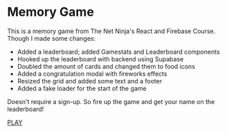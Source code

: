 # Memory Game

This is a memory game from The Net Ninja's React and Firebase Course.
Though I made some changes:

* Added a leaderboard; added Gamestats and Leaderboard components
* Hooked up the leaderboard with backend using Supabase
* Doubled the amount of cards and changed them to food icons
* Added a congratulation modal with fireworks effects
* Resized the grid and added some text and a footer
* Added a fake loader for the start of the game

Doesn't require a sign-up. So fire up the game and get your name on the leaderboard!



<a href="https://memory-game-topaz-pi.vercel.app/">PLAY</a>
